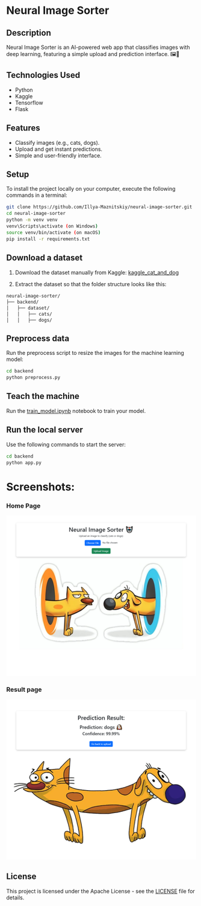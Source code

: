 # Neural Image Sorter


## Description
Neural Image Sorter is an AI-powered web app that classifies images with deep learning, featuring a simple upload and prediction interface. 🖼️🤖


## Technologies Used
- Python
- Kaggle
- Tensorflow
- Flask


## Features
- Classify images (e.g., cats, dogs).
- Upload and get instant predictions.
- Simple and user-friendly interface.


## Setup
To install the project locally on your computer, execute the following commands in a terminal:
```bash
git clone https://github.com/Illya-Maznitskiy/neural-image-sorter.git
cd neural-image-sorter
python -m venv venv
venv\Scripts\activate (on Windows)
source venv/bin/activate (on macOS)
pip install -r requirements.txt
```


## Download a dataset
1. Download the dataset manually from Kaggle:
[kaggle_cat_and_dog](https://www.kaggle.com/datasets/tongpython/cat-and-dog)

2. Extract the dataset so that the folder structure looks like this:
```
neural-image-sorter/
├── backend/
│   ├── dataset/
│   │   ├── cats/
│   │   ├── dogs/
```


## Preprocess data
Run the preprocess script to resize the images for the machine learning model:
```bash
cd backend
python preprocess.py
```


## Teach the machine
Run the [train_model.ipynb](backend/model_training/train_model.ipynb) notebook to train your model.


## Run the local server
Use the following commands to start the server:
```bash
cd backend
python app.py
```


# Screenshots:

### Home Page
![App Home Page](frontend/screenshots/app_home_page.png)

### Result page
![App Result Page](frontend/screenshots/app_result_page.png)


## License
This project is licensed under the Apache License - see the [LICENSE](LICENSE) file for details.
